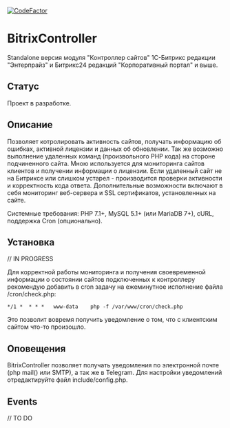 [![CodeFactor](https://www.codefactor.io/repository/github/oskaria/bitrixcontroller/badge)](https://www.codefactor.io/repository/github/oskaria/bitrixcontroller)

# BitrixController
Standalone версия модуля "Контроллер сайтов" 1С-Битрикс редакции "Энтерпрайз" и Битрикс24 редакций "Корпоративный портал" и выше.

## Статус
Проект в разработке.

## Описание
Позволяет котролировать активность сайтов, получать информацию об ошибках, активной лицензии и данных об обновлении. Так же возможно выполнение удаленных команд (произвольного PHP кода) на стороне подчиненного сайта. Мною используется для мониторинга сайтов клиентов и получении информации о лицензии. Если удаленный сайт не на Битриксе или слишком устарел - производится проверки активности и корректность кода ответа. Дополнительные возможности включают в себя мониторинг веб-сервера и SSL сертификатов, установленных на сайте.

Системные требования: PHP 7.1+, MySQL 5.1+ (или MariaDB 7+), cURL, поддержка Cron (опционально).

## Установка
// IN PROGRESS

Для корректной работы мониторинга и получения своевременной информации о состоянии сайтов подключенных к контроллеру рекомендую добавить в cron задачу на ежеминутное исполнение файла /cron/check.php:
```
*/1 *  * * *   www-data    php -f /var/www/cron/check.php
```
Это позволит вовремя получить уведомление о том, что с клиентским сайтом что-то произошло.

## Оповещения
BitrixController позволяет получать уведомления по электронной почте (php mail() или SMTP), а так же в Telegram. Для настройки уведомлений отредактируйте файл include/config.php.

## Events
// TO DO
